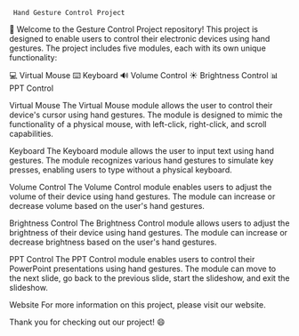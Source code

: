 ﻿     Hand Gesture Control Project

👋 Welcome to the Gesture Control Project repository! This project is designed to enable users to control their electronic devices using hand gestures. The project includes five modules, each with its own unique functionality:

💻 Virtual Mouse
⌨️ Keyboard
🔊 Volume Control
☀️ Brightness Control
📊 PPT Control

Virtual Mouse
The Virtual Mouse module allows the user to control their device's cursor using hand gestures. The module is designed to mimic the functionality of a physical mouse, with left-click, right-click, and scroll capabilities.

Keyboard
The Keyboard module allows the user to input text using hand gestures. The module recognizes various hand gestures to simulate key presses, enabling users to type without a physical keyboard.

Volume Control
The Volume Control module enables users to adjust the volume of their device using hand gestures. The module can increase or decrease volume based on the user's hand gestures.

Brightness Control
The Brightness Control module allows users to adjust the brightness of their device using hand gestures. The module can increase or decrease brightness based on the user's hand gestures.

PPT Control
The PPT Control module enables users to control their PowerPoint presentations using hand gestures. The module can move to the next slide, go back to the previous slide, start the slideshow, and exit the slideshow.

Website
For more information on this project, please visit our website.

Thank you for checking out our project! 😄




